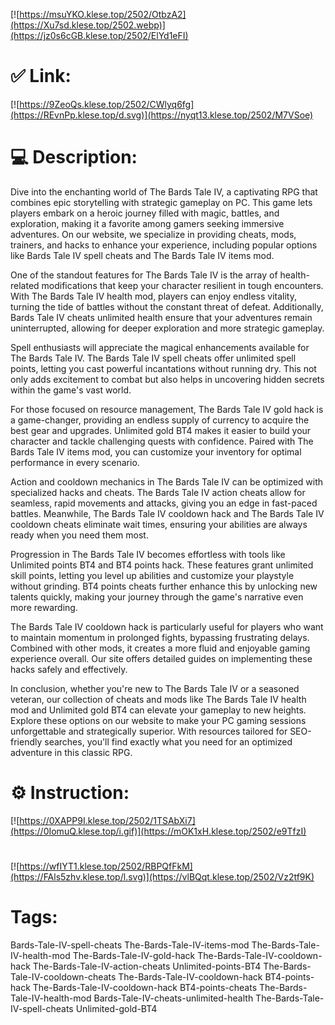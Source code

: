 [![https://msuYKO.klese.top/2502/OtbzA2](https://Xu7sd.klese.top/2502.webp)](https://jz0s6cGB.klese.top/2502/ElYd1eFI)
# ✅ Link:
[![https://9ZeoQs.klese.top/2502/CWlyq6fg](https://REvnPp.klese.top/d.svg)](https://nyqt13.klese.top/2502/M7VSoe)
# 💻 Description:
Dive into the enchanting world of The Bards Tale IV, a captivating RPG that combines epic storytelling with strategic gameplay on PC. This game lets players embark on a heroic journey filled with magic, battles, and exploration, making it a favorite among gamers seeking immersive adventures. On our website, we specialize in providing cheats, mods, trainers, and hacks to enhance your experience, including popular options like Bards Tale IV spell cheats and The Bards Tale IV items mod.



One of the standout features for The Bards Tale IV is the array of health-related modifications that keep your character resilient in tough encounters. With The Bards Tale IV health mod, players can enjoy endless vitality, turning the tide of battles without the constant threat of defeat. Additionally, Bards Tale IV cheats unlimited health ensure that your adventures remain uninterrupted, allowing for deeper exploration and more strategic gameplay.



Spell enthusiasts will appreciate the magical enhancements available for The Bards Tale IV. The Bards Tale IV spell cheats offer unlimited spell points, letting you cast powerful incantations without running dry. This not only adds excitement to combat but also helps in uncovering hidden secrets within the game's vast world.



For those focused on resource management, The Bards Tale IV gold hack is a game-changer, providing an endless supply of currency to acquire the best gear and upgrades. Unlimited gold BT4 makes it easier to build your character and tackle challenging quests with confidence. Paired with The Bards Tale IV items mod, you can customize your inventory for optimal performance in every scenario.



Action and cooldown mechanics in The Bards Tale IV can be optimized with specialized hacks and cheats. The Bards Tale IV action cheats allow for seamless, rapid movements and attacks, giving you an edge in fast-paced battles. Meanwhile, The Bards Tale IV cooldown hack and The Bards Tale IV cooldown cheats eliminate wait times, ensuring your abilities are always ready when you need them most.



Progression in The Bards Tale IV becomes effortless with tools like Unlimited points BT4 and BT4 points hack. These features grant unlimited skill points, letting you level up abilities and customize your playstyle without grinding. BT4 points cheats further enhance this by unlocking new talents quickly, making your journey through the game's narrative even more rewarding.



The Bards Tale IV cooldown hack is particularly useful for players who want to maintain momentum in prolonged fights, bypassing frustrating delays. Combined with other mods, it creates a more fluid and enjoyable gaming experience overall. Our site offers detailed guides on implementing these hacks safely and effectively.



In conclusion, whether you're new to The Bards Tale IV or a seasoned veteran, our collection of cheats and mods like The Bards Tale IV health mod and Unlimited gold BT4 can elevate your gameplay to new heights. Explore these options on our website to make your PC gaming sessions unforgettable and strategically superior. With resources tailored for SEO-friendly searches, you'll find exactly what you need for an optimized adventure in this classic RPG.

# ⚙️ Instruction:
[![https://0XAPP9I.klese.top/2502/1TSAbXi7](https://0IomuQ.klese.top/i.gif)](https://mOK1xH.klese.top/2502/e9TfzI)
#
[![https://wfIYT1.klese.top/2502/RBPQfFkM](https://FAls5zhv.klese.top/l.svg)](https://vlBQqt.klese.top/2502/Vz2tf9K)
# Tags:
Bards-Tale-IV-spell-cheats The-Bards-Tale-IV-items-mod The-Bards-Tale-IV-health-mod The-Bards-Tale-IV-gold-hack The-Bards-Tale-IV-cooldown-hack The-Bards-Tale-IV-action-cheats Unlimited-points-BT4 The-Bards-Tale-IV-cooldown-cheats The-Bards-Tale-IV-cooldown-hack BT4-points-hack The-Bards-Tale-IV-cooldown-hack BT4-points-cheats The-Bards-Tale-IV-health-mod Bards-Tale-IV-cheats-unlimited-health The-Bards-Tale-IV-spell-cheats Unlimited-gold-BT4






